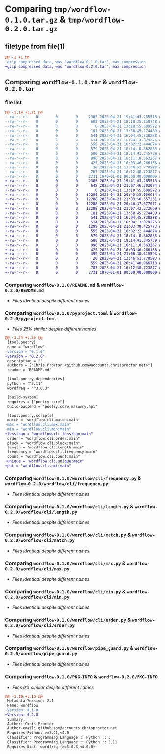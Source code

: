 # Comparing `tmp/wordflow-0.1.0.tar.gz` & `tmp/wordflow-0.2.0.tar.gz`

## filetype from file(1)

```diff
@@ -1 +1 @@
-gzip compressed data, was "wordflow-0.1.0.tar", max compression
+gzip compressed data, was "wordflow-0.2.0.tar", max compression
```

## Comparing `wordflow-0.1.0.tar` & `wordflow-0.2.0.tar`

### file list

```diff
@@ -1,14 +1,21 @@
--rw-r--r--   0        0        0     2385 2023-04-21 19:41:03.285518 wordflow-0.1.0/README.md
--rw-r--r--   0        0        0      602 2023-04-21 18:18:35.850748 wordflow-0.1.0/pyproject.toml
--rw-r--r--   0        0        0        0 2023-04-21 13:18:55.609572 wordflow-0.1.0/wordflow/__init__.py
--rw-r--r--   0        0        0      101 2023-04-21 13:58:45.274489 wordflow-0.1.0/wordflow/cli/count.py
--rw-r--r--   0        0        0      541 2023-04-21 16:04:45.838288 wordflow-0.1.0/wordflow/cli/frequency.py
--rw-r--r--   0        0        0      514 2023-04-21 16:04:13.879276 wordflow-0.1.0/wordflow/cli/length.py
--rw-r--r--   0        0        0      555 2023-04-21 16:02:22.444874 wordflow-0.1.0/wordflow/cli/match.py
--rw-r--r--   0        0        0      579 2023-04-21 18:14:10.862835 wordflow-0.1.0/wordflow/cli/max.py
--rw-r--r--   0        0        0      580 2023-04-21 18:14:01.345739 wordflow-0.1.0/wordflow/cli/min.py
--rw-r--r--   0        0        0      996 2023-04-21 16:11:10.563267 wordflow-0.1.0/wordflow/cli/order.py
--rw-r--r--   0        0        0      425 2023-04-21 16:03:46.266136 wordflow-0.1.0/wordflow/cli/pluck.py
--rw-r--r--   0        0        0       26 2023-04-21 13:46:51.770583 wordflow-0.1.0/wordflow/cli/reverse.py
--rw-r--r--   0        0        0      787 2023-04-21 16:12:58.723877 wordflow-0.1.0/wordflow/pipe_guard.py
--rw-r--r--   0        0        0     2731 1970-01-01 00:00:00.000000 wordflow-0.1.0/PKG-INFO
+-rw-r--r--   0        0        0     2385 2023-04-21 19:41:03.285518 wordflow-0.2.0/README.md
+-rw-r--r--   0        0        0      648 2023-04-21 21:07:46.503074 wordflow-0.2.0/pyproject.toml
+-rw-r--r--   0        0        0        0 2023-04-21 13:18:55.609572 wordflow-0.2.0/wordflow/__init__.py
+-rw-r--r--   0        0        0    12288 2023-04-21 20:43:33.006934 wordflow-0.2.0/wordflow/cli/.length.py.swp
+-rw-r--r--   0        0        0    12288 2023-04-21 21:03:50.557231 wordflow-0.2.0/wordflow/cli/.lessthan.py.swp
+-rw-r--r--   0        0        0    12288 2023-04-21 20:46:37.677071 wordflow-0.2.0/wordflow/cli/.max.py.swp
+-rw-r--r--   0        0        0    12288 2023-04-21 21:07:42.372669 wordflow-0.2.0/wordflow/cli/.put.py.swp
+-rw-r--r--   0        0        0      101 2023-04-21 13:58:45.274489 wordflow-0.2.0/wordflow/cli/count.py
+-rw-r--r--   0        0        0      541 2023-04-21 16:04:45.838288 wordflow-0.2.0/wordflow/cli/frequency.py
+-rw-r--r--   0        0        0      514 2023-04-21 16:04:13.879276 wordflow-0.2.0/wordflow/cli/length.py
+-rw-r--r--   0        0        0     1299 2023-04-21 21:03:38.425773 wordflow-0.2.0/wordflow/cli/lessthan.py
+-rw-r--r--   0        0        0      555 2023-04-21 16:02:22.444874 wordflow-0.2.0/wordflow/cli/match.py
+-rw-r--r--   0        0        0      579 2023-04-21 18:14:10.862835 wordflow-0.2.0/wordflow/cli/max.py
+-rw-r--r--   0        0        0      580 2023-04-21 18:14:01.345739 wordflow-0.2.0/wordflow/cli/min.py
+-rw-r--r--   0        0        0      996 2023-04-21 16:11:10.563267 wordflow-0.2.0/wordflow/cli/order.py
+-rw-r--r--   0        0        0      425 2023-04-21 16:03:46.266136 wordflow-0.2.0/wordflow/cli/pluck.py
+-rw-r--r--   0        0        0      499 2023-04-21 21:06:30.615593 wordflow-0.2.0/wordflow/cli/put.py
+-rw-r--r--   0        0        0       26 2023-04-21 13:46:51.770583 wordflow-0.2.0/wordflow/cli/reverse.py
+-rw-r--r--   0        0        0      559 2023-04-21 20:41:40.966713 wordflow-0.2.0/wordflow/cli/unique.py
+-rw-r--r--   0        0        0      787 2023-04-21 16:12:58.723877 wordflow-0.2.0/wordflow/pipe_guard.py
+-rw-r--r--   0        0        0     2731 1970-01-01 00:00:00.000000 wordflow-0.2.0/PKG-INFO
```

### Comparing `wordflow-0.1.0/README.md` & `wordflow-0.2.0/README.md`

 * *Files identical despite different names*

### Comparing `wordflow-0.1.0/pyproject.toml` & `wordflow-0.2.0/pyproject.toml`

 * *Files 25% similar despite different names*

```diff
@@ -1,24 +1,25 @@
 [tool.poetry]
 name = "wordflow"
-version = "0.1.0"
+version = "0.2.0"
 description = ""
 authors = ["Chris Proctor <github.com@accounts.chrisproctor.net>"]
 readme = "README.md"
 
 [tool.poetry.dependencies]
 python = "^3.11"
 wordfreq = "^3.0.3"
 
 [build-system]
 requires = ["poetry-core"]
 build-backend = "poetry.core.masonry.api"
 
 [tool.poetry.scripts]
 match = "wordflow.cli.match:main"
-max = "wordflow.cli.max:main"
-min = "wordflow.cli.min:main"
+lessthan = "wordflow.cli.lessthan:main"
 order = "wordflow.cli.order:main"
 pluck = "wordflow.cli.pluck:main"
 length = "wordflow.cli.length:main"
 frequency = "wordflow.cli.frequency:main"
 count = "wordflow.cli.count:main"
+unique = "wordflow.cli.unique:main"
+put = "wordflow.cli.put:main"
```

### Comparing `wordflow-0.1.0/wordflow/cli/frequency.py` & `wordflow-0.2.0/wordflow/cli/frequency.py`

 * *Files identical despite different names*

### Comparing `wordflow-0.1.0/wordflow/cli/length.py` & `wordflow-0.2.0/wordflow/cli/length.py`

 * *Files identical despite different names*

### Comparing `wordflow-0.1.0/wordflow/cli/match.py` & `wordflow-0.2.0/wordflow/cli/match.py`

 * *Files identical despite different names*

### Comparing `wordflow-0.1.0/wordflow/cli/max.py` & `wordflow-0.2.0/wordflow/cli/max.py`

 * *Files identical despite different names*

### Comparing `wordflow-0.1.0/wordflow/cli/min.py` & `wordflow-0.2.0/wordflow/cli/min.py`

 * *Files identical despite different names*

### Comparing `wordflow-0.1.0/wordflow/cli/order.py` & `wordflow-0.2.0/wordflow/cli/order.py`

 * *Files identical despite different names*

### Comparing `wordflow-0.1.0/wordflow/pipe_guard.py` & `wordflow-0.2.0/wordflow/pipe_guard.py`

 * *Files identical despite different names*

### Comparing `wordflow-0.1.0/PKG-INFO` & `wordflow-0.2.0/PKG-INFO`

 * *Files 0% similar despite different names*

```diff
@@ -1,10 +1,10 @@
 Metadata-Version: 2.1
 Name: wordflow
-Version: 0.1.0
+Version: 0.2.0
 Summary: 
 Author: Chris Proctor
 Author-email: github.com@accounts.chrisproctor.net
 Requires-Python: >=3.11,<4.0
 Classifier: Programming Language :: Python :: 3
 Classifier: Programming Language :: Python :: 3.11
 Requires-Dist: wordfreq (>=3.0.3,<4.0.0)
```

